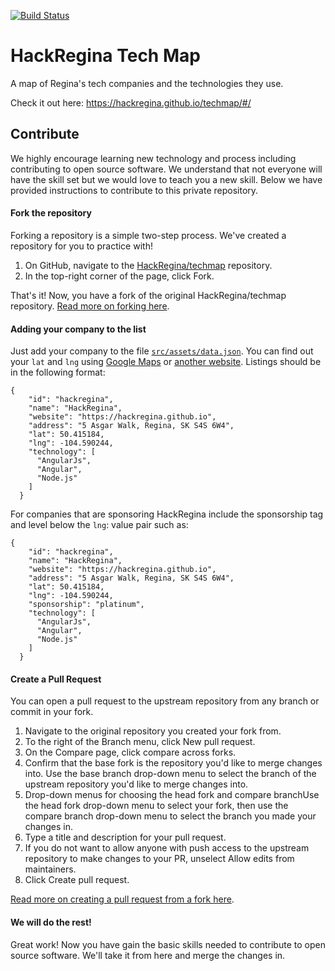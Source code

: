 [![Build Status](https://travis-ci.org/HackRegina/techmap.svg?branch=master)](https://travis-ci.org/HackRegina/techmap)

# HackRegina Tech Map

A map of Regina's tech companies and the technologies they use.

Check it out here: https://hackregina.github.io/techmap/#/

## Contribute

We highly encourage learning new technology and process including contributing to open source software.  We understand that not everyone will have the skill set but we would love to teach you a new skill. Below we have provided instructions to contribute to this private repository.

#### Fork the repository

Forking a repository is a simple two-step process. We've created a repository for you to practice with!

1. On GitHub, navigate to the [HackRegina/techmap](https://github.com/HackRegina/techmap) repository.
2. In the top-right corner of the page, click Fork.

That's it! Now, you have a fork of the original HackRegina/techmap repository. [Read more on forking here](https://help.github.com/articles/fork-a-repo/).

#### Adding your company to the list

Just add your company to the file [`src/assets/data.json`](src/assets/data.json). You can find out your `lat` and `lng` using [Google Maps](http://maps.google.com/) or [another website](https://www.latlong.net/convert-address-to-lat-long.html). Listings should be in the following format:

```
{
    "id": "hackregina",
    "name": "HackRegina",
    "website": "https://hackregina.github.io",
    "address": "5 Asgar Walk, Regina, SK S4S 6W4",
    "lat": 50.415184,
    "lng": -104.590244,
    "technology": [
      "AngularJs",
      "Angular",
      "Node.js"
    ]
  }
```

For companies that are sponsoring HackRegina include the sponsorship tag and level below the `lng`: value pair such as:
```
{
    "id": "hackregina",
    "name": "HackRegina",
    "website": "https://hackregina.github.io",
    "address": "5 Asgar Walk, Regina, SK S4S 6W4",
    "lat": 50.415184,
    "lng": -104.590244,
    "sponsorship": "platinum",
    "technology": [
      "AngularJs",
      "Angular",
      "Node.js"
    ]
  }
```

#### Create a Pull Request

You can open a pull request to the upstream repository from any branch or commit in your fork.

1. Navigate to the original repository you created your fork from.
2. To the right of the Branch menu, click New pull request.
3. On the Compare page, click compare across forks.
4. Confirm that the base fork is the repository you'd like to merge changes into. Use the base branch drop-down menu to select the branch of the upstream repository you'd like to merge changes into.
5. Drop-down menus for choosing the head fork and compare branchUse the head fork drop-down menu to select your fork, then use the compare branch drop-down menu to select the branch you made your changes in.
6. Type a title and description for your pull request.
7. If you do not want to allow anyone with push access to the upstream repository to make changes to your PR, unselect Allow edits from maintainers.
8. Click Create pull request.

[Read more on creating a pull request from a fork here](https://help.github.com/articles/creating-a-pull-request-from-a-fork/).

#### We will do the rest!

Great work! Now you have gain the basic skills needed to contribute to open source software. We'll take it from here and merge the changes in.
